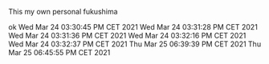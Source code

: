 This my own personal fukushima


ok
Wed Mar 24 03:30:45 PM CET 2021
Wed Mar 24 03:31:28 PM CET 2021
Wed Mar 24 03:31:36 PM CET 2021
Wed Mar 24 03:32:16 PM CET 2021
Wed Mar 24 03:32:37 PM CET 2021
Thu Mar 25 06:39:39 PM CET 2021
Thu Mar 25 06:45:55 PM CET 2021

